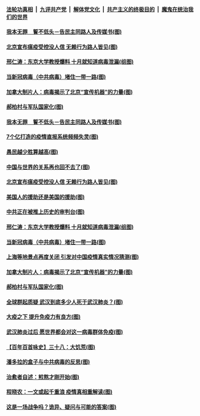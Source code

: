 

####  [法轮功真相](../../../../basic/blob/master/README.md?t=04021930) &nbsp;|&nbsp; [九评共产党](../../../../9ping.md/blob/master/README.md?t=04021930) &nbsp;|&nbsp; [解体党文化](../../../../jtdwh.md/blob/master/README.md?t=04021930)  &nbsp;|&nbsp; [共产主义的终极目的](../../../../gczydzjmd.md/blob/master/README.md?t=04021930) &nbsp;|&nbsp; [魔鬼在统治我们的世界](../../../../mgztzwmdsj.md/blob/master/README.md?t=04021930) 

#### [我本无罪　誓不低头－告民主同路人及传媒书(图)](../pages/p4/928378.md?t=04021930) 

#### [北京宣布瘟疫受控没人信 无赖行为路人皆见(图)](../pages/p4/928344.md?t=04021930) 

#### [邢仁涛：东京大学教授爆料 十月就知道病毒泄漏(组图)](../pages/p4/928220.md?t=04021930) 

#### [当新冠病毒（中共病毒）堵住一带一路(图)](../pages/p4/928212.md?t=04021930) 

#### [加拿大制片人：病毒揭示了北京“宣传机器”的力量(图)](../pages/p4/928219.md?t=04021930) 

#### [郝柏村与军队国家化(图)](../pages/p4/928211.md?t=04021930) 

#### [我本无罪　誓不低头－告民主同路人及传媒书(图)](../pages/p4/928378.md?t=04021930) 

#### [7个亿打造的疫情直报系统频频失灵(图)](../pages/p4/928351.md?t=04021930) 

#### [愚民越少胜算越高(图)](../pages/p4/928352.md?t=04021930) 

#### [中国与世界的关系再也回不去了(图)](../pages/p4/928346.md?t=04021930) 

#### [北京宣布瘟疫受控没人信 无赖行为路人皆见(图)](../pages/p4/928344.md?t=04021930) 

#### [美国人的援助还是美国的援助(图)](../pages/p4/928345.md?t=04021930) 

#### [中共正在被推上历史的审判台(图)](../pages/p4/928341.md?t=04021930) 

#### [邢仁涛：东京大学教授爆料 十月就知道病毒泄漏(组图)](../pages/p4/928220.md?t=04021930) 

#### [当新冠病毒（中共病毒）堵住一带一路(图)](../pages/p4/928212.md?t=04021930) 

#### [上海等地景点再度关闭 引发对中国疫情真实情况猜测(图)](../pages/p4/928214.md?t=04021930) 

#### [加拿大制片人：病毒揭示了北京“宣传机器”的力量(图)](../pages/p4/928219.md?t=04021930) 

#### [郝柏村与军队国家化(图)](../pages/p4/928211.md?t=04021930) 

#### [全球群起质疑 武汉到底多少人死于武汉肺炎？(图)](../pages/p4/928209.md?t=04021930) 

#### [大疫之下 提升免疫力有良方(图)](../pages/p4/928216.md?t=04021930) 

#### [武汉肺炎过后 愿世界都会对这一病毒群体免疫(图)](../pages/p4/928207.md?t=04021930) 

#### [【百年百首咏史】三十八：大饥荒(图)](../pages/p4/928200.md?t=04021930) 

#### [潘多拉的盒子与中共病毒的反思(图)](../pages/p4/928107.md?t=04021930) 

#### [治愈者自述：煎熬才刚开始(图)](../pages/p4/928104.md?t=04021930) 

#### [程晓农：一文或起千重浪 疫情真相重解读(图)](../pages/p4/928103.md?t=04021930) 

#### [这是一场战争吗？诡异、疑问与可能的答案(图)](../pages/p4/928102.md?t=04021930) 

